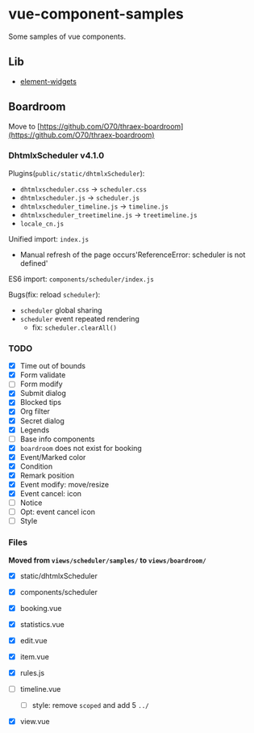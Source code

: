 # vue-component-samples

Some samples of vue components.

## Lib

- [element-widgets](https://github.com/THRAEX-70/element-widgets)

## Boardroom

Move to [https://github.com/O70/thraex-boardroom](https://github.com/O70/thraex-boardroom)

### DhtmlxScheduler v4.1.0

Plugins(`public/static/dhtmlxScheduler`):

- `dhtmlxscheduler.css` -> `scheduler.css`
- `dhtmlxscheduler.js` -> `scheduler.js`
- `dhtmlxscheduler_timeline.js` -> `timeline.js`
- `dhtmlxscheduler_treetimeline.js` -> `treetimeline.js`
- `locale_cn.js`

Unified import: `index.js`
  - Manual refresh of the page occurs'ReferenceError: scheduler is not defined'

ES6 import: `components/scheduler/index.js`

Bugs(fix: reload `scheduler`):
- `scheduler` global sharing
- `scheduler` event repeated rendering
  - fix: `scheduler.clearAll()`

### TODO

- [X] Time out of bounds
- [X] Form validate
- [ ] Form modify
- [X] Submit dialog
- [X] Blocked tips
- [X] Org filter
- [X] Secret dialog
- [X] Legends
- [ ] Base info components
- [X] `boardroom` does not exist for booking
- [X] Event/Marked color
- [X] Condition
- [X] Remark position
- [X] Event modify: move/resize
- [X] Event cancel: icon
- [ ] Notice
- [ ] Opt: event cancel icon
- [ ] Style

### Files

**Moved from `views/scheduler/samples/` to `views/boardroom/`**

- [X] static/dhtmlxScheduler
- [X] components/scheduler

- [X] booking.vue
- [X] statistics.vue

- [X] edit.vue
- [X] item.vue
- [X] rules.js
- [ ] timeline.vue
  - [ ] style: remove `scoped` and add 5 `../`
- [X] view.vue

